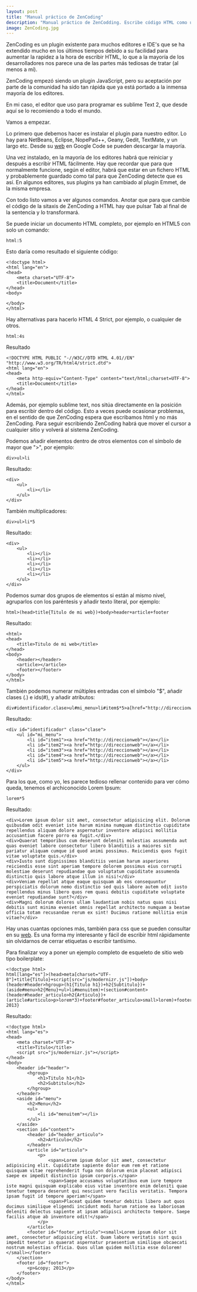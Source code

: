 ```yaml
---
layout: post
title: "Manual práctico de ZenCoding"
description: "Manual práctico de ZenCodding. Escribe código HTML como un ninja con ZenCoding y tu IDE favorito"
image: ZenCoding.jpg
---
```


ZenCoding es un plugin existente para muchos editores e IDE's que se ha extendido mucho en los últimos tiempos debido a su facilidad para aumentar la rapidez a la hora de escribir HTML, lo que a la mayoría de los desarrolladores nos parece una de las partes más tediosas de tratar (al menos a mí).

ZenCoding empezó siendo un plugin JavaScript, pero su aceptación por parte de la comunidad ha sido tan rápida que ya está portado a la inmensa mayoría de los editores.

En mi caso, el editor que uso para programar es sublime Text 2, que desde aquí se lo recomiendo a todo el mundo.

Vamos a empezar.

Lo primero que debemos hacer es instalar el plugin para nuestro editor. Lo hay para NetBeans, Eclipse, NopePad++, Geany, Gedit, TextMate, y un largo etc. Desde su [web][1] en Google Code se pueden descargar la mayoría.

Una vez instalado, en la mayoría de los editores habrá que reiniciar y después a escribir HTML fácilmente. Hay que recordar que para que normalmente funcione, según el editor, habrá que estar en un fichero HTML y probablemente guardado como tal para que ZenCoding detecte que es así. En algunos editores, sus plugins ya han cambiado al plugin Emmet, de la misma empresa.

Con todo listo vamos a ver algunos comandos. Anotar que para que cambie el código de la sitaxis de ZenCoding a HTML hay que pulsar Tab al final de la sentencia y lo transformará.

Se puede iniciar un documento HTML completo, por ejemplo en HTML5 con solo un comando:

	html:5

Esto daría como resultado el siguiente código:

	<!doctype html>
	<html lang="en">
	<head>
		<meta charset="UTF-8">
		<title>Document</title>
	</head>
	<body>
		
	</body>
	</html>

Hay alternativas para hacerlo HTML 4 Strict, por ejemplo, o cualquier de otros.

	html:4s

Resultado

	<!DOCTYPE HTML PUBLIC "-//W3C//DTD HTML 4.01//EN" "http://www.w3.org/TR/html4/strict.dtd">
	<html lang="en">
	<head>
		<meta http-equiv="Content-Type" content="text/html;charset=UTF-8">
		<title>Document</title>
	</head>
	</html>

Además, por ejemplo sublime text, nos sitúa directamente en la posición para escribir dentro del código. Esto a veces puede ocasionar problemas, en el sentido de que ZenCoding espera que escribamos html y no más ZenCoding. Para seguir escribiendo ZenCoding habrá que mover el cursor a cualquier sitio y volverá al sistema ZenCoding.

Podemos añadir elementos dentro de otros elementos con el símbolo de mayor que ">", por ejemplo:

	div>ul>li

Resultado:

	<div>
		<ul>
			<li></li>
		</ul>
	</div>

También multiplicadores:

	div>ul>li*5

Resultado:

	<div>
		<ul>
			<li></li>
			<li></li>
			<li></li>
			<li></li>
			<li></li>
		</ul>
	</div>

Podemos sumar dos grupos de elementos si están al mismo nivel, agruparlos con los paréntesis y añadir texto literal, por ejemplo:

	html>(head>title{Titulo de mi web})+body>header+article+footer

Resultado:

	<html>
	<head>
		<title>Titulo de mi web</title>
	</head>
	<body>
		<header></header>
		<article></article>
		<footer></footer>
	</body>
	</html>

También podemos numerar múltiples entradas con el símbolo "$", añadir clases (.) e ids(#), y añadir atributos:

	div#identificador.clase>ul#mi_menu>li#item$*5>a[href="http://direccionweb"]

Resultado:

	<div id="identificador" class="clase">
		<ul id="mi_menu">
			<li id="item1"><a href="http://direccionweb"></a></li>
			<li id="item2"><a href="http://direccionweb"></a></li>
			<li id="item3"><a href="http://direccionweb"></a></li>
			<li id="item4"><a href="http://direccionweb"></a></li>
			<li id="item5"><a href="http://direccionweb"></a></li>
		</ul>
	</div>

Para los que, como yo, les parece tedioso rellenar contenido para ver cómo queda, tenemos el archiconocido Lorem Ipsum:

	lorem*5

Resultado:

	<div>Lorem ipsum dolor sit amet, consectetur adipisicing elit. Dolorum quibusdam odit eveniet iste harum minima numquam distinctio cupiditate repellendus aliquam dolore aspernatur inventore adipisci mollitia accusantium facere porro ea fugit.</div>
	<div>Quaerat temporibus cum deserunt deleniti molestias assumenda aut quas eveniet labore consectetur libero blanditiis a maiores sit pariatur aliquam cumque id quod animi possimus. Reiciendis quos fugit vitae voluptate quis.</div>
	<div>Iusto sunt dignissimos blanditiis veniam harum asperiores reiciendis esse sint aperiam tempore dolorem possimus eius corrupti molestiae deserunt repudiandae quo voluptatum cupiditate assumenda distinctio quis labore atque illum in nisi!</div>
	<div>Veniam repellat atque eaque quisquam ab eos consequuntur perspiciatis dolorum nemo distinctio sed quis labore autem odit iusto repellendus minus libero quos rem quasi debitis cupiditate voluptate eveniet repudiandae sunt?</div>
	<div>Magni dolorum dolores ullam laudantium nobis natus quas nisi debitis sunt minima eveniet omnis repellat architecto numquam a beatae officia totam recusandae rerum ex sint! Ducimus ratione mollitia enim vitae?</div>

Hay unas cuantas opciones más, también para css que se pueden consultar en su [web][1]. Es una forma my interesante y fácil de escribir html rápidamente sin olvidarnos de cerrar etiquetas o escribir tantísimo.

Para finalizar voy a poner un ejemplo completo de esqueleto de sitio web tipo boilerplate:

	<!doctype html>
	html[lang="es"]>(head>meta[charset="UTF-8"]+title{Titulo}+script[src="js/modernizr.js"])+body>(header#header>hgroup>(h1{Titulo h1})+h2{Subtitulo})+(aside#menu>h2{Menu}+ul>li#menuitem)+(section#content>(header#header_articulo>h2{Articulo})+(article#articulo>p>lorem*3)+footer#footer_articulo>small>lorem)+footer#footer>p{&copy; 2013}

Resultado:

	<!doctype html>
	<html lang="es">
	<head>
		<meta charset="UTF-8">
		<title>Titulo</title>
		<script src="js/modernizr.js"></script>
	</head>
	<body>
		<header id="header">
			<hgroup>
				<h1>Titulo h1</h1>
				<h2>Subtitulo</h2>
			</hgroup>
		</header>
		<aside id="menu">
			<h2>Menu</h2>
			<ul>
				<li id="menuitem"></li>
			</ul>
		</aside>
		<section id="content">
			<header id="header_articulo">
				<h2>Articulo</h2>
			</header>
			<article id="articulo">
				<p>
					<span>Lorem ipsum dolor sit amet, consectetur adipisicing elit. Cupiditate sapiente dolor eum rem et ratione quisquam vitae reprehenderit fuga non dolorum enim placeat adipisci saepe ex impedit distinctio ipsum corporis.</span>
					<span>Saepe accusamus voluptatibus eum iure tempore iste magni quisquam explicabo eius vitae inventore enim deleniti quae tenetur tempora deserunt qui nesciunt vero facilis veritatis. Tempora ipsam fugit id tempore aperiam!</span>
					<span>Placeat quidem tenetur debitis libero aut quos ducimus similique eligendi incidunt modi harum ratione ea laboriosam deleniti delectus sapiente at ipsam adipisci architecto tempore. Saepe facilis atque ab inventore odit!</span>
				</p>
			</article>
			<footer id="footer_articulo"><small>Lorem ipsum dolor sit amet, consectetur adipisicing elit. Quam labore veritatis sint quis impedit tenetur in quaerat aspernatur praesentium similique obcaecati nostrum molestias officia. Quos ullam quidem mollitia esse dolorem!</small></footer>
		</section>
		<footer id="footer">
			<p>&copy; 2013</p>
		</footer>
	</body>
	</html>

[1]: http://code.google.com/p/zen-coding/